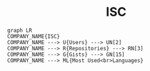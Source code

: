 <h1 align="center">ISC</h1>

```mermaid
graph LR
COMPANY_NAME{ISC}
COMPANY_NAME ---> U{Users} ---> UN[2]
COMPANY_NAME ---> R{Repositories} ---> RN[3]
COMPANY_NAME ---> G{Gists} ---> GN[15]
COMPANY_NAME ---> ML{Most Used<br>Languages}
```
